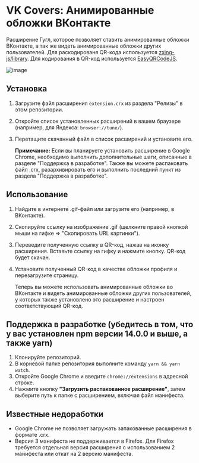 # VK Covers: Анимированные обложки ВКонтакте
Расширение Гугл, которое позволяет ставить анимированные обложки ВКонтакте, а так же видеть анимированные обложки других пользователей.
Для раскодированя QR-кода используется [zxing-js/library](https://github.com/zxing-js/library). Для кодирования в QR-код используется [EasyQRCodeJS](https://www.npmjs.com/package/easyqrcodejs).

![image](https://user-images.githubusercontent.com/61160742/197359121-4affd0aa-6054-4cad-8f58-5a1b1f82c052.png)

## Установка
1. Загрузите файл расширения `extension.crx` из раздела "Релизы" в этом репозитории.
2. Откройте список установленных расширений в вашем браузере (например, для Яндекса: `browser://tune/`).
3. Перетащите скачанный файл в список расширений и установите его.
   
   **Примечание:** Если вы планируете установить расширение в Google Chrome, необходимо выполнить дополнительные шаги, описанные в разделе "Поддержка в разработке". Также вы можете распаковать файл .crx, разархивировать его и выполнить последний пункт из раздела "Поддержка в разработке".

## Использование
1. Найдите в интернете .gif-файл или загрузите его (например, в ВКонтакте).
2. Скопируйте ссылку на изображение .gif (щелкните правой кнопкой мыши на гифке => "Скопировать URL картинки").
3. Переведите полученную ссылку в QR-код, нажав на иконку расширения. Вставьте ссылку на гифку и нажмите кнопку. QR-код будет скачан.
4. Установите полученный QR-код в качестве обложки профиля и перезагрузите страницу.
   
   Теперь вы можете использовать анимированные обложки во ВКонтакте и видеть анимированные обложки других пользователей, у которых также установлено это расширение и настроен соответствующий QR-код.

## Поддержка в разработке (убедитесь в том, что у вас установлен npm версии 14.0.0 и выше, а также yarn)
1. Клонируйте репозиторий.
2. В корневой папке репозитория выполните команду `yarn && yarn watch`.
3. Откройте Google Chrome и введите `chrome://extensions` в адресной строке.
4. Нажмите кнопку **"Загрузить распакованное расширение"**, затем выберите путь к папке с расширением, включая файл манифеста.

## Известные недоработки
- Google Chrome не позволяет загружать запакованные расширения в формате .crx.
- Версия 3 манифеста не поддерживается в Firefox. Для Firefox требуется отдельная версия расширения с использованием 2 манифеста или откат на 2 версию манифеста.
